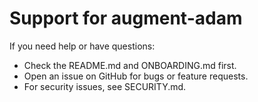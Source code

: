# Support for augment-adam

If you need help or have questions:

- Check the README.md and ONBOARDING.md first.
- Open an issue on GitHub for bugs or feature requests.
- For security issues, see SECURITY.md.
